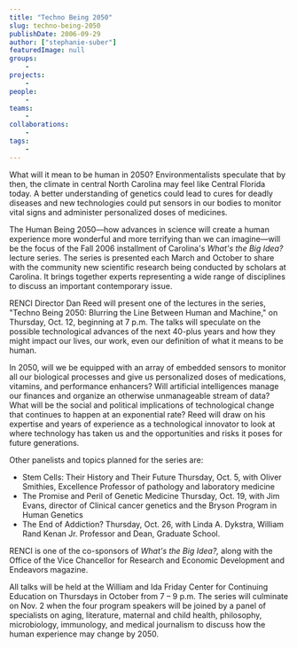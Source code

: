 ```yaml
---
title: "Techno Being 2050"
slug: techno-being-2050
publishDate: 2006-09-29
author: ["stephanie-suber"]
featuredImage: null
groups:
    - 
projects:
    - 
people:
    - 
teams: 
    - 
collaborations:
    - 
tags:
    - 
---
```

What will it mean to be human in 2050? Environmentalists speculate that by then, the climate in central North Carolina may feel like Central Florida today. A better understanding of genetics could lead to cures for deadly diseases and new technologies could put sensors in our bodies to monitor vital signs and administer personalized doses of medicines.

The Human Being 2050—how advances in science will create a human experience more wonderful and more terrifying than we can imagine—will be the focus of the Fall 2006 installment of Carolina's <em>What's the Big Idea? </em> lecture series. The series is presented each March and October to share with the community new scientific research being conducted by scholars at Carolina. It brings together experts representing a wide range of disciplines to discuss an important contemporary issue.

RENCI Director Dan Reed will present one of the lectures in the series, "Techno Being 2050: Blurring the Line Between Human and Machine," on Thursday, Oct. 12, beginning at 7 p.m. The talks will speculate on the possible technological advances of the next 40-plus years and how they might impact our lives, our work, even our definition of what it means to be human.

In 2050, will we be equipped with an array of embedded sensors to monitor all our biological processes and give us personalized doses of medications, vitamins, and performance enhancers? Will artificial intelligences manage our finances and organize an otherwise unmanageable stream of data? What will be the social and political implications of technological change that continues to happen at an exponential rate? Reed will draw on his expertise and years of experience as a technological innovator to look at where technology has taken us and the opportunities and risks it poses for future generations.

Other panelists and topics planned for the series are:
<ul>
	<li>Stem Cells: Their History and Their Future
Thursday, Oct. 5, with Oliver Smithies, Excellence Professor of pathology and laboratory medicine</li>
	<li>The Promise and Peril of Genetic Medicine
Thursday, Oct. 19, with Jim Evans, director of Clinical cancer genetics and the Bryson Program in Human Genetics</li>
	<li>The End of Addiction?
Thursday, Oct. 26, with Linda A. Dykstra, William Rand Kenan Jr. Professor and Dean, Graduate School.</li>
</ul>
RENCI is one of the co-sponsors of <em>What's the Big Idea?,</em> along with the Office of the Vice Chancellor for Research and Economic Development and Endeavors magazine.

All talks will be held at the William and Ida Friday Center for Continuing Education on Thursdays in October from 7 – 9 p.m. The series will culminate on Nov. 2 when the four program speakers will be joined by a panel of specialists on aging, literature, maternal and child health, philosophy, microbiology, immunology, and medical journalism to discuss how the human experience may change by 2050.
